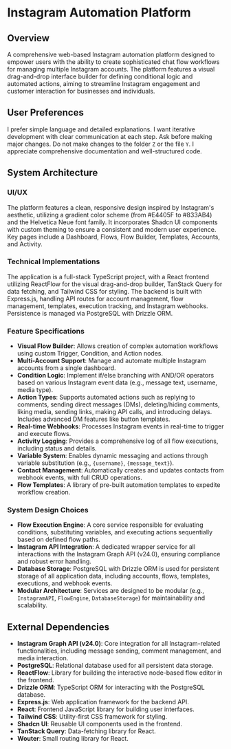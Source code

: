 # Instagram Automation Platform

## Overview
A comprehensive web-based Instagram automation platform designed to empower users with the ability to create sophisticated chat flow workflows for managing multiple Instagram accounts. The platform features a visual drag-and-drop interface builder for defining conditional logic and automated actions, aiming to streamline Instagram engagement and customer interaction for businesses and individuals.

## User Preferences
I prefer simple language and detailed explanations. I want iterative development with clear communication at each step. Ask before making major changes. Do not make changes to the folder `Z` or the file `Y`. I appreciate comprehensive documentation and well-structured code.

## System Architecture

### UI/UX
The platform features a clean, responsive design inspired by Instagram's aesthetic, utilizing a gradient color scheme (from #E4405F to #833AB4) and the Helvetica Neue font family. It incorporates Shadcn UI components with custom theming to ensure a consistent and modern user experience. Key pages include a Dashboard, Flows, Flow Builder, Templates, Accounts, and Activity.

### Technical Implementations
The application is a full-stack TypeScript project, with a React frontend utilizing ReactFlow for the visual drag-and-drop builder, TanStack Query for data fetching, and Tailwind CSS for styling. The backend is built with Express.js, handling API routes for account management, flow management, templates, execution tracking, and Instagram webhooks. Persistence is managed via PostgreSQL with Drizzle ORM.

### Feature Specifications
- **Visual Flow Builder**: Allows creation of complex automation workflows using custom Trigger, Condition, and Action nodes.
- **Multi-Account Support**: Manage and automate multiple Instagram accounts from a single dashboard.
- **Condition Logic**: Implement if/else branching with AND/OR operators based on various Instagram event data (e.g., message text, username, media type).
- **Action Types**: Supports automated actions such as replying to comments, sending direct messages (DMs), deleting/hiding comments, liking media, sending links, making API calls, and introducing delays. Includes advanced DM features like button templates.
- **Real-time Webhooks**: Processes Instagram events in real-time to trigger and execute flows.
- **Activity Logging**: Provides a comprehensive log of all flow executions, including status and details.
- **Variable System**: Enables dynamic messaging and actions through variable substitution (e.g., `{username}`, `{message_text}`).
- **Contact Management**: Automatically creates and updates contacts from webhook events, with full CRUD operations.
- **Flow Templates**: A library of pre-built automation templates to expedite workflow creation.

### System Design Choices
- **Flow Execution Engine**: A core service responsible for evaluating conditions, substituting variables, and executing actions sequentially based on defined flow paths.
- **Instagram API Integration**: A dedicated wrapper service for all interactions with the Instagram Graph API (v24.0), ensuring compliance and robust error handling.
- **Database Storage**: PostgreSQL with Drizzle ORM is used for persistent storage of all application data, including accounts, flows, templates, executions, and webhook events.
- **Modular Architecture**: Services are designed to be modular (e.g., `InstagramAPI`, `FlowEngine`, `DatabaseStorage`) for maintainability and scalability.

## External Dependencies

- **Instagram Graph API (v24.0)**: Core integration for all Instagram-related functionalities, including message sending, comment management, and media interaction.
- **PostgreSQL**: Relational database used for all persistent data storage.
- **ReactFlow**: Library for building the interactive node-based flow editor in the frontend.
- **Drizzle ORM**: TypeScript ORM for interacting with the PostgreSQL database.
- **Express.js**: Web application framework for the backend API.
- **React**: Frontend JavaScript library for building user interfaces.
- **Tailwind CSS**: Utility-first CSS framework for styling.
- **Shadcn UI**: Reusable UI components used in the frontend.
- **TanStack Query**: Data-fetching library for React.
- **Wouter**: Small routing library for React.